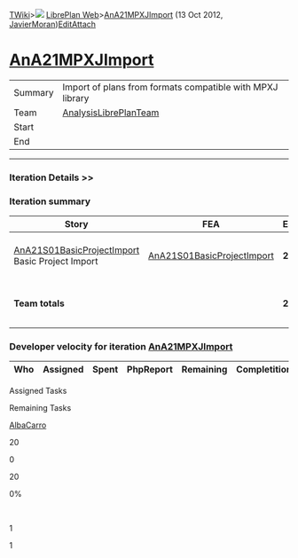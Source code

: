 [TWiki](/twiki/Main/WebHome)&gt;![](/twiki/TWiki/TWikiDocGraphics/web-bg-small.gif) [LibrePlan Web](/twiki/LibrePlan/WebHome)&gt;[AnA21MPXJImport](http://wiki.libreplan-enterprise.com/twiki/LibrePlan/AnA21MPXJImport "Topic revision: 2 (13 Oct 2012 - 09:10:59)") (13 Oct 2012, [JavierMoran](/twiki/Main/JavierMoran))[Edit](http://wiki.libreplan-enterprise.com/twiki/bin/edit/LibrePlan/AnA21MPXJImport?t=1520337867 "Edit this topic text")[Attach](/twiki/bin/attach/LibrePlan/AnA21MPXJImport "Attach an image or document to this topic")

 [AnA21MPXJImport](/twiki/LibrePlan/AnA21MPXJImport)
===============================================================================================



|         |                                                                          |
|---------|--------------------------------------------------------------------------|
| Summary | Import of plans from formats compatible with MPXJ library                |
| Team    | [AnalysisLibrePlanTeam](/twiki/LibrePlan/AnalysisLibrePlanTeam) |
| Start   |                                                                          |
| End     |                                                                          |

------------------------------------------------------------------------

[](/twiki/LibrePlan)

### Iteration Details &gt;&gt;

###  Iteration summary

<table>
<colgroup>
<col width="8%" />
<col width="8%" />
<col width="8%" />
<col width="8%" />
<col width="8%" />
<col width="8%" />
<col width="8%" />
<col width="8%" />
<col width="8%" />
<col width="8%" />
<col width="8%" />
<col width="8%" />
</colgroup>
<thead>
<tr class="header">
<th>Story</th>
<th>FEA</th>
<th>Estimate</th>
<th>Spent</th>
<th>PhpReport</th>
<th>ToDo</th>
<th>Progress</th>
<th>Done</th>
<th>Overrun</th>
<th>Completion</th>
<th>Developer</th>
<th>Reviewer</th>
</tr>
</thead>
<tbody>
<tr class="odd">
<td><a href="/twiki/LibrePlan/AnA21S01BasicProjectImport">AnA21S01BasicProjectImport</a><br />
Basic Project Import</td>
<td><a href="/twiki/LibrePlan/AnA21S01BasicProjectImport">AnA21S01BasicProjectImport</a></td>
<td><strong>20</strong></td>
<td><strong>0</strong></td>
<td><strong>0</strong></td>
<td><strong>20</strong></td>
<td><table>
<tbody>
<tr class="odd">
<td><img src="/twiki/TWiki/TWikiDocGraphics/warning.gif" title="ALERT!" alt="ALERT!" /></td>
</tr>
</tbody>
</table></td>
<td>0%</td>
<td>0%</td>
<td>Not Started</td>
<td><a href="/twiki/Main/AlbaCarro">AlbaCarro</a></td>
<td><a href="/twiki/Main/JavierMoran">JavierMoran</a></td>
</tr>
<tr class="even">
<td><strong>Team totals</strong></td>
<td> </td>
<td><strong>20</strong></td>
<td><strong>0</strong></td>
<td><strong>0</strong></td>
<td><strong>20</strong></td>
<td><table>
<tbody>
<tr class="odd">
<td><img src="/twiki/TWiki/TWikiDocGraphics/warning.gif" title="ALERT!" alt="ALERT!" /></td>
</tr>
</tbody>
</table></td>
<td>0%</td>
<td>0%</td>
<td> </td>
<td> </td>
<td> </td>
</tr>
</tbody>
</table>

###  Developer velocity for iteration [AnA21MPXJImport](/twiki/LibrePlan/AnA21MPXJImport)

| Who | Assigned | Spent | PhpReport | Remaining | Completition |     |
|-----|----------|-------|-----------|-----------|--------------|-----|

Assigned Tasks

Remaining Tasks

[AlbaCarro](/twiki/Main/AlbaCarro)

20

0

20

0%

 

1

1

